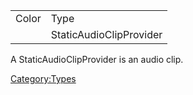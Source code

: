 |       |                         |
|-------|-------------------------|
| Color | Type                    |
|       | StaticAudioClipProvider |

A StaticAudioClipProvider is an audio clip.

[Category:Types](Category:Types "wikilink")